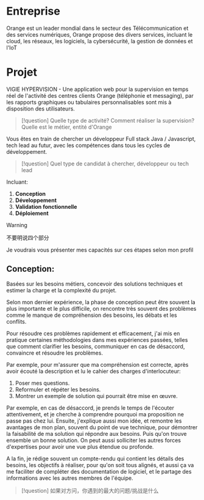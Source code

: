 
# Entreprise

Orange est un leader mondial dans le secteur des Télécommunication et des services numériques, Orange propose des divers services, incluant le cloud, les réseaux, les logiciels, la cybersécurité, la gestion de données et l'IoT

# Projet

VIGIE HYPERVISION - Une application web pour la supervision en temps réel de l'activité des centres clients Orange (téléphonie et messaging), par les rapports graphiques ou tabulaires personnalisables sont mis à disposition des utilisateurs.

> [!question] 
> Quelle type de activité? Comment réaliser la supervision? 
> Quelle est le métier, entité d'Orange

Vous êtes en train de chercher un développeur Full stack Java / Javascript, tech lead au futur, avec les compétences dans tous les cycles de développement.

> [!question] 
> Quel type de candidat à chercher, développeur ou tech lead
> 

Incluant:

1. **Conception**
2. **Développement**
3. **Validation fonctionnelle**
4. **Déploiement**

> [!warning] 
> 不要明说四个部分
>

Je voudrais vous présenter mes capacités sur ces étapes selon mon profil

## Conception:

Basées sur les besoins métiers, concevoir des solutions techniques et estimer la charge et la complexité du projet.

Selon mon dernier expérience, la phase de conception peut être souvent la plus importante et le plus difficile, on rencontre très souvent des problèmes comme le manque de compréhension des besoins, les débats et les conflits.

Pour résoudre ces problèmes rapidement et efficacement, j'ai mis en pratique certaines méthodologies dans mes expériences passées, telles que comment clarifier les besoins, communiquer en cas de désaccord, convaincre et résoudre les problèmes.

Par exemple, pour m'assurer que ma compréhension est correcte, après avoir écouté la description et lu le cahier des charges d'interlocuteur:

1. Poser mes questions.
2. Reformuler et répéter les besoins.
3. Montrer un exemple de solution qui pourrait être mise en œuvre.

Par exemple, en cas de désaccord, je prends le temps de l'écouter attentivement, et je cherche à comprendre pourquoi ma proposition ne passe pas chez lui. Ensuite, j'explique aussi mon idée, et remontre les avantages de mon plan, souvent du point de vue technique, pour démontrer la faisabilité de ma solution qui répondre aux besoins. Puis qu'on trouve ensemble un bonne solution. On peut aussi solliciter les autres forces d'expertises pour avoir une vue plus étendue ou profonde.

A la fin, je rédige souvent un compte-rendu qui contient les détails des besoins, les objectifs à réaliser, pour qu'on soit tous alignés, et aussi ça va me faciliter de compléter des documentation de logiciel, et le partage des informations avec les autres membres de l'équipe.

> [!question] 
> 如果对方问，你遇到的最大的问题/挑战是什么





